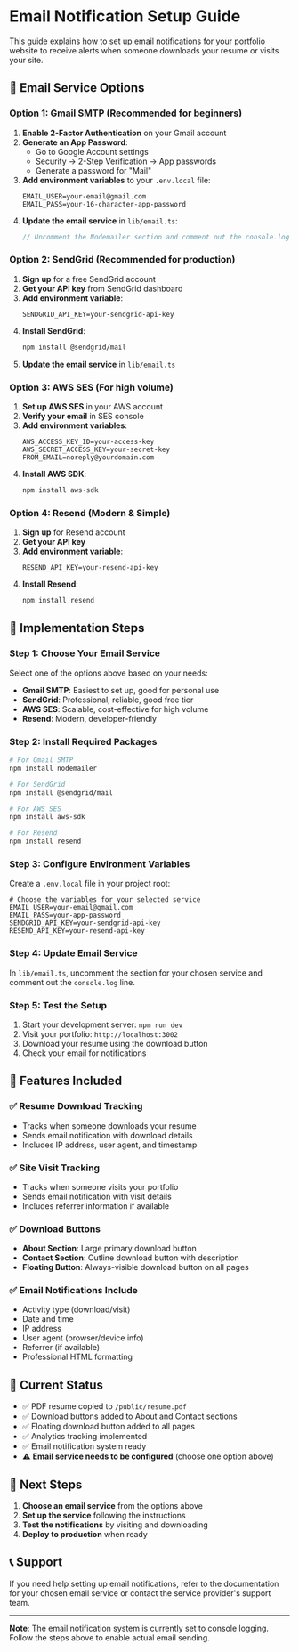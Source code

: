 # Email Notification Setup Guide

This guide explains how to set up email notifications for your portfolio website to receive alerts when someone downloads your resume or visits your site.

## 📧 Email Service Options

### Option 1: Gmail SMTP (Recommended for beginners)

1. **Enable 2-Factor Authentication** on your Gmail account
2. **Generate an App Password**:
   - Go to Google Account settings
   - Security → 2-Step Verification → App passwords
   - Generate a password for "Mail"
3. **Add environment variables** to your `.env.local` file:
   ```env
   EMAIL_USER=your-email@gmail.com
   EMAIL_PASS=your-16-character-app-password
   ```
4. **Update the email service** in `lib/email.ts`:
   ```typescript
   // Uncomment the Nodemailer section and comment out the console.log
   ```

### Option 2: SendGrid (Recommended for production)

1. **Sign up** for a free SendGrid account
2. **Get your API key** from SendGrid dashboard
3. **Add environment variable**:
   ```env
   SENDGRID_API_KEY=your-sendgrid-api-key
   ```
4. **Install SendGrid**:
   ```bash
   npm install @sendgrid/mail
   ```
5. **Update the email service** in `lib/email.ts`

### Option 3: AWS SES (For high volume)

1. **Set up AWS SES** in your AWS account
2. **Verify your email** in SES console
3. **Add environment variables**:
   ```env
   AWS_ACCESS_KEY_ID=your-access-key
   AWS_SECRET_ACCESS_KEY=your-secret-key
   FROM_EMAIL=noreply@yourdomain.com
   ```
4. **Install AWS SDK**:
   ```bash
   npm install aws-sdk
   ```

### Option 4: Resend (Modern & Simple)

1. **Sign up** for Resend account
2. **Get your API key**
3. **Add environment variable**:
   ```env
   RESEND_API_KEY=your-resend-api-key
   ```
4. **Install Resend**:
   ```bash
   npm install resend
   ```

## 🔧 Implementation Steps

### Step 1: Choose Your Email Service
Select one of the options above based on your needs:
- **Gmail SMTP**: Easiest to set up, good for personal use
- **SendGrid**: Professional, reliable, good free tier
- **AWS SES**: Scalable, cost-effective for high volume
- **Resend**: Modern, developer-friendly

### Step 2: Install Required Packages
```bash
# For Gmail SMTP
npm install nodemailer

# For SendGrid
npm install @sendgrid/mail

# For AWS SES
npm install aws-sdk

# For Resend
npm install resend
```

### Step 3: Configure Environment Variables
Create a `.env.local` file in your project root:
```env
# Choose the variables for your selected service
EMAIL_USER=your-email@gmail.com
EMAIL_PASS=your-app-password
SENDGRID_API_KEY=your-sendgrid-api-key
RESEND_API_KEY=your-resend-api-key
```

### Step 4: Update Email Service
In `lib/email.ts`, uncomment the section for your chosen service and comment out the `console.log` line.

### Step 5: Test the Setup
1. Start your development server: `npm run dev`
2. Visit your portfolio: `http://localhost:3002`
3. Download your resume using the download button
4. Check your email for notifications

## 📱 Features Included

### ✅ Resume Download Tracking
- Tracks when someone downloads your resume
- Sends email notification with download details
- Includes IP address, user agent, and timestamp

### ✅ Site Visit Tracking
- Tracks when someone visits your portfolio
- Sends email notification with visit details
- Includes referrer information if available

### ✅ Download Buttons
- **About Section**: Large primary download button
- **Contact Section**: Outline download button with description
- **Floating Button**: Always-visible download button on all pages

### ✅ Email Notifications Include
- Activity type (download/visit)
- Date and time
- IP address
- User agent (browser/device info)
- Referrer (if available)
- Professional HTML formatting

## 🎯 Current Status

- ✅ PDF resume copied to `/public/resume.pdf`
- ✅ Download buttons added to About and Contact sections
- ✅ Floating download button added to all pages
- ✅ Analytics tracking implemented
- ✅ Email notification system ready
- ⚠️ **Email service needs to be configured** (choose one option above)

## 🚀 Next Steps

1. **Choose an email service** from the options above
2. **Set up the service** following the instructions
3. **Test the notifications** by visiting and downloading
4. **Deploy to production** when ready

## 📞 Support

If you need help setting up email notifications, refer to the documentation for your chosen email service or contact the service provider's support team.

---

**Note**: The email notification system is currently set to console logging. Follow the steps above to enable actual email sending.
